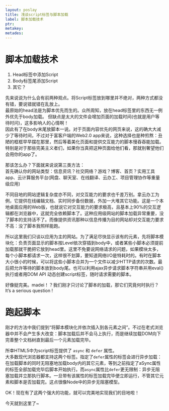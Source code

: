 ```yaml
---
layout: poslay
title: 浅谈script标签与脚本加载
label: 脚本加载技术
ptr:
metakey: 
metades:
---
```


# 脚本加载技术
1. Head标签中添加Script
2. Body标签尾添加Script
3. 其它？

先来说说为什么会有前两种观点。将Script标签放到哪里并不绝对，两种方式都没有错，要说错就错在乱放上。  
最原始的head法是为脚本优先而生的。众所周知，放在head标签里的东西无一例外优先于body加载。  但缺点是太大的文件会增加页面的加载时间(也就是用户等待时问)，这多影响人的心情啊！  
因此有了在body末尾放脚本一说。对于页面内容优先的网页来说，这的确大大减少了等待时间，不过对于富客户端的Web2.0 app来说，这种选择也是种煎熬：丑陋的框框早早摆在那里，然后等着美化页面和提供交互能力的脚本慢吞吞能加载。特别是对于那些完美主义者们，如果你当真把这种页面给他们看，那就别奢望他们会用你的app了。

那该怎么办？下面就来说说第三类方法：  
首先确认你的网站类型：信息资讯？社交网络？游戏？博客、首页？实用工具app、云计算服务平台(网盘、聊天室、在线翻译、云办工、项目管理协作等重量级应用)

不同目地的网站逻辑复杂度亦不同，对交互能力的要求也千差万别。拿云办工为例，它提供在线编辑文档、实时同步备份数据，外加一大堆其它功能。这是一个本地桌面应用的Web版，也就说它对交互能力的要求极高，且基本上90%的交互逻辑都在浏览器中，这就完全依赖脚本了。这种应用级网站的脚本加载异常重要，没了脚本的支持活不了。而像提供资讯那种以信息传播为目的网站却对交互能力要求不高：没了脚本我照样能跑。

所以这里我们只谈以应用为主的网站。为了满足尽快显示该有的元素，先将脚本模块化：负责页面显示的脚本按Level依次穿插到body中，或者某些小脚本必须提前加载那就干脆把它放到head里。这里不免要说网络请求的问题，如果模块太多，每个小脚本都请求一次，这样很不划算，要知道网络I/O是特耗时的。有时在脚本大小很小的时候，可以将这些小脚本合并为一个文件以减少HTTP请求的次数。最后把允许等待的脚本放到body尾。也可以利用ajax异步请求脚本字符串并用eval()执行或者用DOM API 动态创建script标签，随时请求需要的脚本。

好像挺完美。madei！？我们刚才只讨论了脚本的加载，那它们究竟何时执行？lt’s a serious question !

# 跑起脚本
刚才的方法中我们提到“将脚本模块化并依次插入到各元素之间”。不过在老式浏览器中并不会产生多大改变：脚本加载后并不会马上执行，而是继续加载DOM向下完善整个文档树直到最后一个元素加载完毕。

所幸HTML5中为script标签提供了 `async` 和 `defer` 属性。  
大多数现代浏览器都支持这两个标签。指定了`defer`属性的标签会进行异步加载：在加载脚本的同时无阻塞地加载body内的其它元素，等到之前指定了aSync属性的标签全部加载完毕后脚本开始执行。而`async`属性比`defer`更无限制：异步无阻塞加载并立那执行脚本。一旦带有该属性的标签加载完毕便立即运行，不管其它元素和脚本是否加载完。这点很像Node中的异步无阻塞模型。

OK！现在有了这两个强大的功能，就可以完美地实现我们的目地啦！

今天就到这里了~